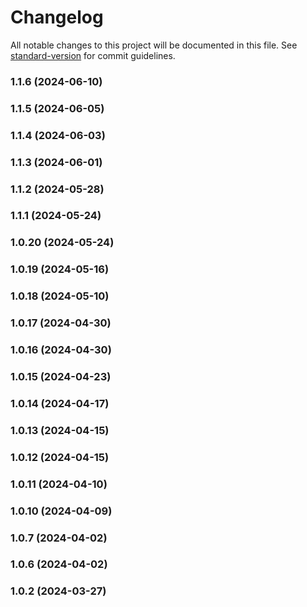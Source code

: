 # Changelog

All notable changes to this project will be documented in this file. See [standard-version](https://github.com/conventional-changelog/standard-version) for commit guidelines.

### 1.1.6 (2024-06-10)

### 1.1.5 (2024-06-05)

### 1.1.4 (2024-06-03)

### 1.1.3 (2024-06-01)

### 1.1.2 (2024-05-28)

### 1.1.1 (2024-05-24)

### 1.0.20 (2024-05-24)

### 1.0.19 (2024-05-16)

### 1.0.18 (2024-05-10)

### 1.0.17 (2024-04-30)

### 1.0.16 (2024-04-30)

### 1.0.15 (2024-04-23)

### 1.0.14 (2024-04-17)

### 1.0.13 (2024-04-15)

### 1.0.12 (2024-04-15)

### 1.0.11 (2024-04-10)

### 1.0.10 (2024-04-09)

### 1.0.7 (2024-04-02)

### 1.0.6 (2024-04-02)

### 1.0.2 (2024-03-27)
